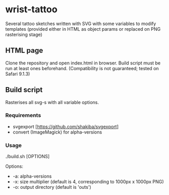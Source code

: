 # wrist-tattoo

Several tattoo sketches written with SVG with some variables to modify templates (provided either in HTML as object params or replaced on PNG rasterising stage)

## HTML page

Clone the repository and open index.html in browser. Build script must be run at least ones beforehand. (Compatibility is not guaranteed; tested on Safari 9.1.3)

## Build script

Rasterises all svg-s with all variable options.

### Requirements

* svgexport [https://github.com/shakiba/svgexport]
* convert (ImageMagick) for alpha-versions

### Usage

./build.sh [OPTIONS]

Options:

* -a: alpha-versions
* -x: size multiplier (default is 4, corresponding to 1000px x 1000px PNG)
* -o: output directory (default is 'outs')
